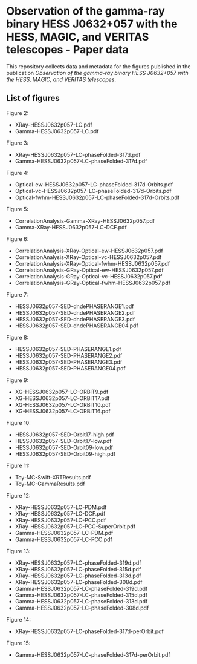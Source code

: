 # Observation of the gamma-ray binary HESS J0632+057 with the HESS, MAGIC, and VERITAS telescopes - Paper data

This repository collects data and metadata for the figures published in the publication *Observation of the gamma-ray binary HESS J0632+057 with the HESS, MAGIC, and VERITAS telescopes*.


## List of figures

Figure 2:
- XRay-HESSJ0632p057-LC.pdf
- Gamma-HESSJ0632p057-LC.pdf

Figure 3:
- XRay-HESSJ0632p057-LC-phaseFolded-317d.pdf
- Gamma-HESSJ0632p057-LC-phaseFolded-317d.pdf

Figure 4:
- Optical-ew-HESSJ0632p057-LC-phaseFolded-317d-Orbits.pdf
- Optical-vc-HESSJ0632p057-LC-phaseFolded-317d-Orbits.pdf
- Optical-fwhm-HESSJ0632p057-LC-phaseFolded-317d-Orbits.pdf

Figure 5:
- CorrelationAnalysis-Gamma-XRay-HESSJ0632p057.pdf
- Gamma-XRay-HESSJ0632p057-LC-DCF.pdf

Figure 6:
- CorrelationAnalysis-XRay-Optical-ew-HESSJ0632p057.pdf
- CorrelationAnalysis-XRay-Optical-vc-HESSJ0632p057.pdf
- CorrelationAnalysis-XRay-Optical-fwhm-HESSJ0632p057.pdf
- CorrelationAnalysis-GRay-Optical-ew-HESSJ0632p057.pdf
- CorrelationAnalysis-GRay-Optical-vc-HESSJ0632p057.pdf
- CorrelationAnalysis-GRay-Optical-fwhm-HESSJ0632p057.pdf

Figure 7:
- HESSJ0632p057-SED-dndePHASERANGE1.pdf
- HESSJ0632p057-SED-dndePHASERANGE2.pdf
- HESSJ0632p057-SED-dndePHASERANGE3.pdf
- HESSJ0632p057-SED-dndePHASERANGE04.pdf

Figure 8:
- HESSJ0632p057-SED-PHASERANGE1.pdf
- HESSJ0632p057-SED-PHASERANGE2.pdf
- HESSJ0632p057-SED-PHASERANGE3.pdf
- HESSJ0632p057-SED-PHASERANGE04.pdf

Figure 9:
- XG-HESSJ0632p057-LC-ORBIT9.pdf
- XG-HESSJ0632p057-LC-ORBIT17.pdf
- XG-HESSJ0632p057-LC-ORBIT10.pdf
- XG-HESSJ0632p057-LC-ORBIT16.pdf

Figure 10:
- HESSJ0632p057-SED-Orbit17-high.pdf
- HESSJ0632p057-SED-Orbit17-low.pdf
- HESSJ0632p057-SED-Orbit09-low.pdf
- HESSJ0632p057-SED-Orbit09-high.pdf

Figure 11:
- Toy-MC-Swift-XRTResults.pdf
- Toy-MC-GammaResults.pdf

Figure 12:
- XRay-HESSJ0632p057-LC-PDM.pdf
- XRay-HESSJ0632p057-LC-DCF.pdf
- XRay-HESSJ0632p057-LC-PCC.pdf
- XRay-HESSJ0632p057-LC-PCC-SuperOrbit.pdf
- Gamma-HESSJ0632p057-LC-PDM.pdf
- Gamma-HESSJ0632p057-LC-PCC.pdf

Figure 13:
- XRay-HESSJ0632p057-LC-phaseFolded-319d.pdf
- XRay-HESSJ0632p057-LC-phaseFolded-315d.pdf
- XRay-HESSJ0632p057-LC-phaseFolded-313d.pdf
- XRay-HESSJ0632p057-LC-phaseFolded-308d.pdf
- Gamma-HESSJ0632p057-LC-phaseFolded-319d.pdf
- Gamma-HESSJ0632p057-LC-phaseFolded-315d.pdf
- Gamma-HESSJ0632p057-LC-phaseFolded-313d.pdf
- Gamma-HESSJ0632p057-LC-phaseFolded-308d.pdf

Figure 14:
- XRay-HESSJ0632p057-LC-phaseFolded-317d-perOrbit.pdf

Figure 15:
- Gamma-HESSJ0632p057-LC-phaseFolded-317d-perOrbit.pdf

